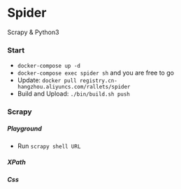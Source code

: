 Spider
====

Scrapy & Python3

### Start

* `docker-compose up -d`
* `docker-compose exec spider sh` and you are free to go
* Update: `docker pull registry.cn-hangzhou.aliyuncs.com/rallets/spider`
* Build and Upload: `./bin/build.sh push`

### Scrapy

##### Playground
* Run `scrapy shell URL`

##### XPath

##### Css
